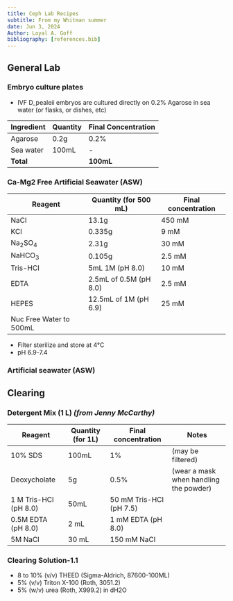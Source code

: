 ```yaml
---
title: Ceph Lab Recipes
subtitle: From my Whitman summer
date: Jun 3, 2024
Author: Loyal A. Goff
bibliography: [references.bib]
---
```


<link href="/styles.css" rel="stylesheet">

## General Lab

### Embryo culture plates
- IVF D_pealeii embryos are cultured directly on 0.2% Agarose in sea water (or flasks, or dishes, etc)

| Ingredient | Quantity | Final Concentration |
|------------|----------|---------------------|
| Agarose | 0.2g | 0.2% |
| Sea water | 100mL | - |
| **Total** || **100mL** |

### Ca-Mg2 Free Artificial Seawater (ASW)
|Reagent	| Quantity (for 500 mL)	| Final concentration
|------------|---------------------|---------------------|
|NaCl      | 13.1g    | 450 mM |
|KCl      | 0.335g    | 9 mM | 
|Na<sub>2</sub>SO<sub>4</sub> | 2.31g    | 30 mM |
|NaHCO<sub>3</sub> | 0.105g    | 2.5 mM |
|Tris-HCl  | 5mL 1M (pH 8.0) | 10 mM |
|EDTA      | 2.5mL of 0.5M (pH 8.0) | 2.5 mM |
|HEPES     | 12.5mL of 1M (pH 6.9) | 25 mM |
| Nuc Free Water to 500mL   ||

- Filter sterilize and store at 4°C
- pH 6.9-7.4

### Artificial seawater (ASW)

## Clearing

### Detergent Mix (1 L) _(from Jenny McCarthy)_
|Reagent	| Quantity (for 1L)	| Final concentration | Notes
|------------|---------------------|---------------------|----|
| 10% SDS | 100mL | 1% | (may be filtered) |
| Deoxycholate | 5g | 0.5% | (wear a mask when handling the powder)
| 1 M Tris-HCl (pH 8.0) | 50mL |50 mM Tris-HCl (pH 7.5) | |
|0.5M EDTA (pH 8.0)| 2 mL | 1 mM EDTA (pH 8.0) | |
|5M NaCl | 30 mL | 150 mM NaCl | |

### Clearing Solution-1.1
- 8 to 10% (v/v) THEED (Sigma-Aldrich, 87600-100ML)
- 5% (v/v) Triton X-100 (Roth, 3051.2)
- 5% (w/v) urea (Roth, X999.2) in dH2O

